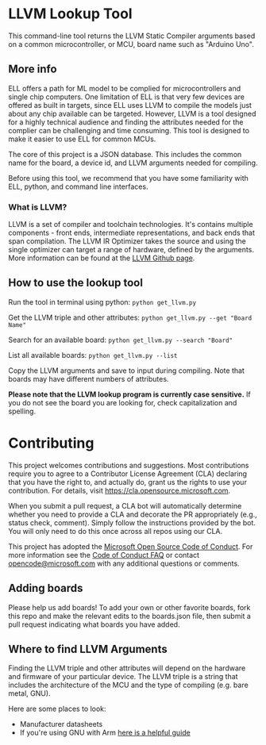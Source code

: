 # LLVM Lookup Tool
This command-line tool returns the LLVM Static Compiler arguments based on a common microcontroller, or MCU, board name such as "Arduino Uno".

## More info
ELL offers a path for ML model to be complied for microcontrollers and single chip computers. One limitation of ELL is that very few devices are offered as built in targets, since ELL uses LLVM to compile the models just about any chip available can be targeted. However, LLVM is a tool designed for a highly technical audience and finding the attributes needed for the complier can be challenging and time consuming. This tool is designed to make it easier to use ELL for common MCUs.

The core of this project is a JSON database. This includes the common name for the board, a device id, and LLVM arguments needed for compiling.

Before using this tool, we recommend that you have some familiarity with ELL, python, and command line interfaces.

### What is LLVM?
LLVM is a set of compiler and toolchain technologies. It's contains multiple components - front ends, intermediate representations, and back ends that span compilation. The LLVM IR Optimizer takes the source and using the single optimizer can target a range of hardware, defined by the arguments.
More information can be found at the [LLVM Github page](https://github.com/llvm/llvm-project).

## How to use the lookup tool
Run the tool in terminal using python:
`python get_llvm.py`

Get the LLVM triple and other attributes:
`python get_llvm.py --get "Board Name"`

Search for an available board:
`python get_llvm.py --search "Board"`

List all available boards:
`python get_llvm.py --list`

Copy the LLVM arguments and save to input during compiling. Note that boards may have different numbers of attributes.

**Please note that the LLVM lookup program is currently case sensitive.** 
If you do not see the board you are looking for, check capitalization and spelling.

# Contributing
This project welcomes contributions and suggestions.  Most contributions require you to agree to a Contributor License Agreement (CLA) declaring that you have the right to, and actually do, grant us the rights to use your contribution. For details, visit https://cla.opensource.microsoft.com.

When you submit a pull request, a CLA bot will automatically determine whether you need to provide a CLA and decorate the PR appropriately (e.g., status check, comment). Simply follow the instructions provided by the bot. You will only need to do this once across all repos using our CLA.

This project has adopted the [Microsoft Open Source Code of Conduct](https://opensource.microsoft.com/codeofconduct/).
For more information see the [Code of Conduct FAQ](https://opensource.microsoft.com/codeofconduct/faq/) or
contact [opencode@microsoft.com](mailto:opencode@microsoft.com) with any additional questions or comments.

## Adding boards
Please help us add boards! 
To add your own or other favorite boards, fork this repo and make the relevant edits to the boards.json file, then submit a pull request indicating what boards you have added.
## Where to find LLVM Arguments
Finding the LLVM triple and other attributes will depend on the hardware and firmware of your particular device. The LLVM triple is a string that includes the architecture of the MCU and the type of compiling (e.g. bare metal, GNU).

Here are some places to look:
* Manufacturer datasheets
* If you're using GNU with Arm [here is a helpful guide](https://gcc.gnu.org/onlinedocs/gcc/ARM-Options.html)